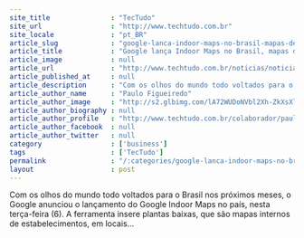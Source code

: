 ```yaml
---
site_title               : "TecTudo"
site_url                 : "http://www.techtudo.com.br"
site_locale              : "pt_BR"
article_slug             : "google-lanca-indoor-maps-no-brasil-mapas-de-planta-baixa-dentro-de-locais"
article_title            : "Google lança Indoor Maps no Brasil, mapas de planta baixa dentro de locais"
article_image            : null
article_url              : "http://www.techtudo.com.br/noticias/noticia/2014/05/google-lanca-indoor-maps-no-brasil-mapas-de-planta-baixa-dentro-de-locais.html"
article_published_at     : null
article_description      : "Com os olhos do mundo todo voltados para o Brasil nos próximos meses, o Google anunciou o lançamento do Google Indoor Maps no país, nesta terça-feira (6). A ferramenta insere plantas baixas, que são mapas internos de estabelecimentos, em locais..."
article_author_name      : "Paulo Figueiredo"
article_author_image     : "http://s2.glbimg.com/lA72WUDoNVbl2Xh-ZkXsXl3HKM8=/30x30/s2.glbimg.com/cdKt3A4ceGYWrOtZkEoaK4TFFe4=/4x0:614x610/140x140/s.glbimg.com/po/tt2/f/original/2015/02/02/img_0361.jpg"
article_author_biography : null
article_author_profile   : "http://www.techtudo.com.br/colaborador/paulo-figueiredo.html"
article_author_facebook  : null
article_author_twitter   : null
category                 : ['business']
tags                     : ['TecTudo']
permalink                : "/:categories/google-lanca-indoor-maps-no-brasil-mapas-de-planta-baixa-dentro-de-locais/"
layout                   : post
---
```


Com os olhos do mundo todo voltados para o Brasil nos próximos meses, o Google anunciou o lançamento do Google Indoor Maps no país, nesta terça-feira (6). A ferramenta insere plantas baixas, que são mapas internos de estabelecimentos, em locais...
